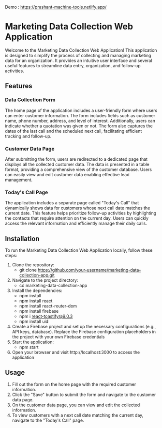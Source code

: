 
Demo : https://prashant-machine-tools.netlify.app/

# Marketing Data Collection Web Application

Welcome to the Marketing Data Collection Web Application! This application is designed to simplify the process of collecting and managing marketing data for an organization. It provides an intuitive user interface and several useful features to streamline data entry, organization, and follow-up activities. 

## Features

### Data Collection Form
The home page of the application includes a user-friendly form where users can enter customer information. The form includes fields such as customer name, phone number, address, and level of interest. Additionally, users can indicate whether a quotation was given or not. The form also captures the dates of the last call and the scheduled next call, facilitating efficient tracking and follow-up.

### Customer Data Page
After submitting the form, users are redirected to a dedicated page that displays all the collected customer data. The data is presented in a table format, providing a comprehensive view of the customer database. Users can easily view and edit customer data enabling effective lead management.

### Today's Call Page
The application includes a separate page called "Today's Call" that dynamically shows data for customers whose next call date matches the current date. This feature helps prioritize follow-up activities by highlighting the contacts that require attention on the current day. Users can quickly access the relevant information and efficiently manage their daily calls.

## Installation

To run the Marketing Data Collection Web Application locally, follow these steps:

1. Clone the repository: 
    - git clone https://github.com/your-username/marketing-data-collection-app.git
2. Navigate to the project directory: 
    - cd marketing-data-collection-app
3. Install the dependencies:
    - npm install
    -  npm install react
    -  npm install react-router-dom
    -  npm install firebase
    -  npm i react-toastify@9.0.3
    -  npm install uid
4. Create a Firebase project and set up the necessary configurations (e.g., API keys, database).
   Replace the Firebase configuration placeholders in the project with your own Firebase credentials
5. Start the application:
    - npm start
6. Open your browser and visit http://localhost:3000 to access the application


## Usage

1. Fill out the form on the home page with the required customer information.
2. Click the "Save" button to submit the form and navigate to the customer data page.
3. On the customer data page, you can view and edit the collected information.
4. To view customers with a next call date matching the current day, navigate to the "Today's Call" page.
